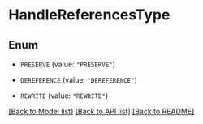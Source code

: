 # HandleReferencesType

## Enum


* `PRESERVE` (value: `"PRESERVE"`)

* `DEREFERENCE` (value: `"DEREFERENCE"`)

* `REWRITE` (value: `"REWRITE"`)


[[Back to Model list]](../README.md#documentation-for-models) [[Back to API list]](../README.md#documentation-for-api-endpoints) [[Back to README]](../README.md)


